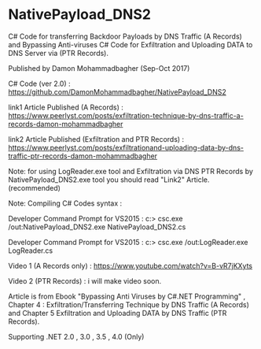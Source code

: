 # NativePayload_DNS2 
 C# Code for transferring Backdoor Payloads by DNS Traffic (A Records) and Bypassing Anti-viruses 
 C# Code for Exfiltration and Uploading DATA to DNS Server via (PTR Records).
 
 Published by Damon Mohammadbagher (Sep-Oct 2017)
 
 C# Code (ver 2.0) : https://github.com/DamonMohammadbagher/NativePayload_DNS2
 
 link1 Article Published (A Records) : https://www.peerlyst.com/posts/exfiltration-technique-by-dns-traffic-a-records-damon-mohammadbagher
 
 link2 Article Published (Exfiltration and PTR Records) : https://www.peerlyst.com/posts/exfiltrationand-uploading-data-by-dns-traffic-ptr-records-damon-mohammadbagher
 
 Note: for using LogReader.exe tool and Exfiltration via DNS PTR Records by NativePayload_DNS2.exe tool you should read "Link2" Article. (recommended)
 
 Note: Compiling C# Codes syntax :
 
 Developer Command Prompt for VS2015 : c:\> csc.exe  /out:NativePayload_DNS2.exe   NativePayload_DNS2.cs
 
 Developer Command Prompt for VS2015 : c:\> csc.exe  /out:LogReader.exe   LogReader.cs
 
 Video 1 (A Records only) :  https://www.youtube.com/watch?v=B-vR7jKXyts
 
 Video 2 (PTR Records) :  i will make video soon.
 
 Article is from Ebook "Bypassing Anti Viruses by C#.NET Programming" , Chapter 4 : Exfiltration/Transferring Technique by DNS Traffic (A Records) and Chapter 5 Exfiltration and Uploading DATA by DNS Traffic (PTR Records).
 
 Supporting .NET 2.0 , 3.0 , 3.5 , 4.0 (Only)
 

